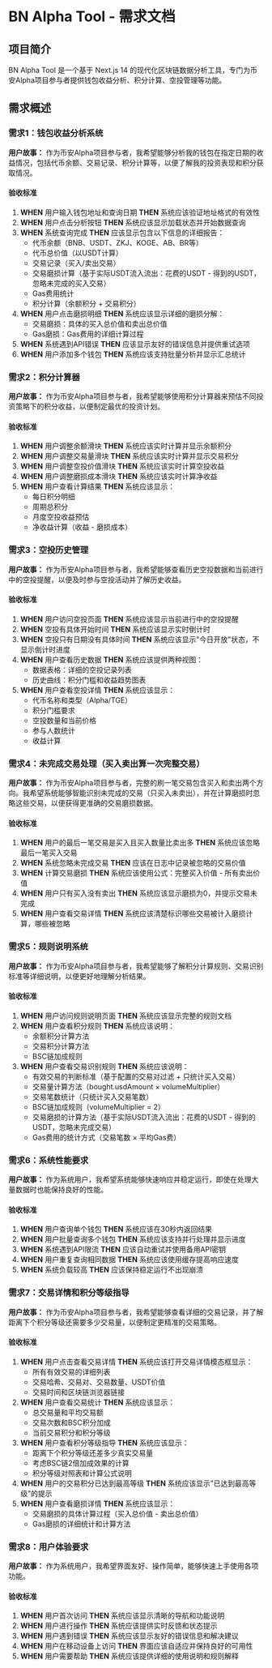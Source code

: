 # BN Alpha Tool - 需求文档

## 项目简介

BN Alpha Tool 是一个基于 Next.js 14 的现代化区块链数据分析工具，专门为币安Alpha项目参与者提供钱包收益分析、积分计算、空投管理等功能。

## 需求概述

### 需求1：钱包收益分析系统

**用户故事：** 作为币安Alpha项目参与者，我希望能够分析我的钱包在指定日期的收益情况，包括代币余额、交易记录、积分计算等，以便了解我的投资表现和积分获取情况。

#### 验收标准

1. **WHEN** 用户输入钱包地址和查询日期 **THEN** 系统应该验证地址格式的有效性
2. **WHEN** 用户点击分析按钮 **THEN** 系统应该显示加载状态并开始数据查询
3. **WHEN** 系统查询完成 **THEN** 应该显示包含以下信息的详细报告：
   - 代币余额（BNB、USDT、ZKJ、KOGE、AB、BR等）
   - 代币总价值（以USDT计算）
   - 交易记录（买入/卖出交易）
   - 交易磨损计算（基于实际USDT流入流出：花费的USDT - 得到的USDT，忽略未完成的买入交易）
   - Gas费用统计
   - 积分计算（余额积分 + 交易积分）
4. **WHEN** 用户点击磨损明细 **THEN** 系统应该显示详细的磨损分解：
   - 交易磨损：具体的买入总价值和卖出总价值
   - Gas磨损：Gas费用的详细计算过程
5. **WHEN** 系统遇到API错误 **THEN** 应该显示友好的错误信息并提供重试选项
6. **WHEN** 用户添加多个钱包 **THEN** 系统应该支持批量分析并显示汇总统计

### 需求2：积分计算器

**用户故事：** 作为币安Alpha项目参与者，我希望能够使用积分计算器来预估不同投资策略下的积分收益，以便制定最优的投资计划。

#### 验收标准

1. **WHEN** 用户调整余额滑块 **THEN** 系统应该实时计算并显示余额积分
2. **WHEN** 用户调整交易量滑块 **THEN** 系统应该实时计算并显示交易积分
3. **WHEN** 用户调整空投价值滑块 **THEN** 系统应该实时计算空投收益
4. **WHEN** 用户调整磨损成本滑块 **THEN** 系统应该实时计算净收益
5. **WHEN** 用户查看计算结果 **THEN** 系统应该显示：
   - 每日积分明细
   - 周期总积分
   - 月度空投收益预估
   - 净收益计算（收益 - 磨损成本）

### 需求3：空投历史管理

**用户故事：** 作为币安Alpha项目参与者，我希望能够查看历史空投数据和当前进行中的空投提醒，以便及时参与空投活动并了解历史收益。

#### 验收标准

1. **WHEN** 用户访问空投页面 **THEN** 系统应该显示当前进行中的空投提醒
2. **WHEN** 空投有具体开始时间 **THEN** 系统应该显示实时倒计时
3. **WHEN** 空投只有日期没有具体时间 **THEN** 系统应该显示"今日开放"状态，不显示倒计时进度
4. **WHEN** 用户查看历史数据 **THEN** 系统应该提供两种视图：
   - 数据表格：详细的空投记录列表
   - 历史曲线：积分门槛和收益趋势图表
5. **WHEN** 用户查看空投详情 **THEN** 系统应该显示：
   - 代币名称和类型（Alpha/TGE）
   - 积分门槛要求
   - 空投数量和当前价格
   - 参与人数统计
   - 收益计算

### 需求4：未完成交易处理（买入卖出算一次完整交易）

**用户故事：** 作为币安Alpha项目参与者，完整的刷一笔交易包含买入和卖出两个方向。我希望系统能够智能识别未完成的交易（只买入未卖出），并在计算磨损时忽略这些交易，以便获得更准确的交易磨损数据。

#### 验收标准

1. **WHEN** 用户的最后一笔交易是买入且买入数量比卖出多 **THEN** 系统应该忽略最后一笔买入交易
2. **WHEN** 系统忽略未完成交易 **THEN** 应该在日志中记录被忽略的交易价值
3. **WHEN** 计算交易磨损 **THEN** 系统应该使用公式：完整买入价值 - 所有卖出价值
4. **WHEN** 用户只有买入没有卖出 **THEN** 系统应该显示磨损为0，并提示交易未完成
5. **WHEN** 用户查看交易详情 **THEN** 系统应该清楚标识哪些交易被计入磨损计算，哪些被忽略

### 需求5：规则说明系统

**用户故事：** 作为币安Alpha项目参与者，我希望能够了解积分计算规则、交易识别标准等详细说明，以便更好地理解分析结果。

#### 验收标准

1. **WHEN** 用户访问规则说明页面 **THEN** 系统应该显示完整的规则文档
2. **WHEN** 用户查看积分规则 **THEN** 系统应该说明：
   - 余额积分计算方法
   - 交易积分计算方法
   - BSC链加成规则
3. **WHEN** 用户查看交易识别规则 **THEN** 系统应该说明：
   - 有效交易的判断标准（基于配置的交易对过滤 + 只统计买入交易）
   - 交易量计算方法（bought.usdAmount × volumeMultiplier）
   - 交易笔数统计（只统计买入交易笔数）
   - BSC链加成规则（volumeMultiplier = 2）
   - 交易磨损的计算方法（基于实际USDT流入流出：花费的USDT - 得到的USDT，忽略未完成交易）
   - Gas费用的统计方式（交易笔数 × 平均Gas费）

### 需求6：系统性能要求

**用户故事：** 作为系统用户，我希望系统能够快速响应并稳定运行，即使在处理大量数据时也能保持良好的性能。

#### 验收标准

1. **WHEN** 用户查询单个钱包 **THEN** 系统应该在30秒内返回结果
2. **WHEN** 用户批量查询多个钱包 **THEN** 系统应该支持并行处理并显示进度
3. **WHEN** 系统遇到API限流 **THEN** 应该自动重试并使用备用API密钥
4. **WHEN** 用户重复查询相同数据 **THEN** 系统应该使用缓存提高响应速度
5. **WHEN** 系统负载较高 **THEN** 应该保持稳定运行不出现崩溃

### 需求7：交易详情和积分等级指导

**用户故事：** 作为币安Alpha项目参与者，我希望能够查看详细的交易记录，并了解距离下个积分等级还需要多少交易量，以便制定更精准的交易策略。

#### 验收标准

1. **WHEN** 用户点击查看交易详情 **THEN** 系统应该打开交易详情模态框显示：
   - 所有有效交易的详细列表
   - 交易哈希、交易对、交易数量、USDT价值
   - 交易时间和区块链浏览器链接
2. **WHEN** 用户查看交易统计 **THEN** 系统应该显示：
   - 总交易量和平均交易额
   - 交易次数和BSC积分加成
   - 当前交易积分和积分等级
3. **WHEN** 用户查看积分等级指导 **THEN** 系统应该显示：
   - 距离下个积分等级还差多少真实交易量
   - 考虑BSC链2倍加成效果的计算
   - 积分等级对照表和计算公式说明
4. **WHEN** 用户的交易积分已达到最高等级 **THEN** 系统应该显示"已达到最高等级"的提示
5. **WHEN** 用户查看磨损详情 **THEN** 系统应该显示：
   - 交易磨损的具体计算过程（买入总价值 - 卖出总价值）
   - Gas磨损的详细统计和计算方法

### 需求8：用户体验要求

**用户故事：** 作为系统用户，我希望界面友好、操作简单，能够快速上手使用各项功能。

#### 验收标准

1. **WHEN** 用户首次访问 **THEN** 系统应该显示清晰的导航和功能说明
2. **WHEN** 用户进行操作 **THEN** 系统应该提供实时反馈和状态提示
3. **WHEN** 用户遇到错误 **THEN** 系统应该显示友好的错误信息和解决建议
4. **WHEN** 用户在移动设备上访问 **THEN** 界面应该自适应并保持良好的可用性
5. **WHEN** 用户需要帮助 **THEN** 系统应该提供详细的使用说明和规则解释